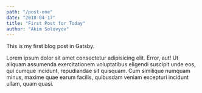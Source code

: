 ```yaml
---
path: "/post-one"
date: "2018-04-17"
title: "First Post for Today"
author: "Akim Solovyov"
---
```


This is my first blog post in Gatsby.

Lorem ipsum dolor sit amet consectetur adipisicing elit. Error, aut! Ut aliquam assumenda exercitationem voluptatibus eligendi suscipit unde eos, qui cumque incidunt, repudiandae sit quisquam. Cum similique numquam minus, maxime quae earum facilis, quibusdam veniam excepturi incidunt ullam, quam quasi.
